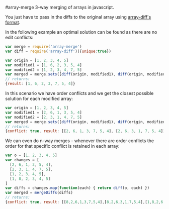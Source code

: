 #array-merge
3-way merging of arrays in javascript.

You just have to pass in the diffs to the original array using [array-diff's format](https://github.com/mirkok/array-diff).

In the following example an optimal solution can be found as there are no edit conflicts:

``` js
var merge = require('array-merge')
var diff = require('array-diff')({unique:true})

var origin = [1, 2, 3, 4, 5]
var modified1 = [1, 6, 2, 3, 5, 4]
var modified2 = [1, 2, 3, 4, 7, 5]
var merged = merge.sets([diff(origin, modified1), diff(origin, modified2)])
// returns:
{result: [1, 6, 2, 3, 7, 5, 4]}
```

In this scenario we have order conflicts and we get the closest possible solution for each modified array:

``` js
var origin = [1, 2, 3, 4, 5]
var modified1 = [2, 6, 1, 3, 5, 4]
var modified2 = [2, 3, 1, 4, 7, 5]
var merged = merge.sets([diff(origin, modified1), diff(origin, modified2)])
// returns:
{conflict: true, result: [[2, 6, 1, 3, 7, 5, 4], [2, 6, 3, 1, 7, 5, 4]]}
```

We can even do n-way merges - whenever there are order conflicts the order for that specific conflict is retained in each array:

``` js
var o = [1, 2, 3, 4, 5]
var changes = [
  [2, 6, 1, 3, 5, 4],
  [2, 3, 1, 4, 7, 5],
  [1, 2, 3, 4, 5],
  [1, 8, 2, 3, 4, 5]
]
var diffs = changes.map(function(each) { return diff(o, each) })
var merged = mergeDiffs(diffs)
// returns:
{conflict: true, result: [[8,2,6,1,3,7,5,4],[8,2,6,3,1,7,5,4],[1,8,2,6,3,7,5,4],[1,8,2,6,3,7,5,4]]}